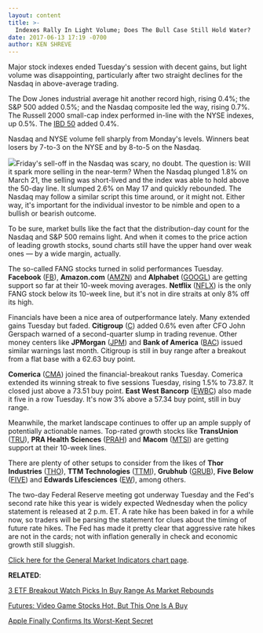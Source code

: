 ```yaml
---
layout: content
title: >-
  Indexes Rally In Light Volume; Does The Bull Case Still Hold Water?
date: 2017-06-13 17:19 -0700
author: KEN SHREVE
---
```








Major stock indexes ended Tuesday's session with decent gains, but light volume was disappointing, particularly after two straight declines for the Nasdaq in above-average trading.


The Dow Jones industrial average hit another record high, rising 0.4%; the S&P 500 added 0.5%; and the Nasdaq composite led the way, rising 0.7%. The Russell 2000 small-cap index performed in-line with the NYSE indexes, up 0.5%. The [IBD 50](https://www.investors.com/stock-lists/ibd-50/ibd-50-performance/) added 0.4%.


Nasdaq and NYSE volume fell sharply from Monday's levels. Winners beat losers by 7-to-3 on the NYSE and by 8-to-5 on the Nasdaq.


![](https://www.investors.com/wp-content/uploads/2017/06/MP061317-195x300.png)Friday's sell-off in the Nasdaq was scary, no doubt. The question is: Will it spark more selling in the near-term? When the Nasdaq plunged 1.8% on March 21, the selling was short-lived and the index was able to hold above the 50-day line. It slumped 2.6% on May 17 and quickly rebounded. The Nasdaq may follow a similar script this time around, or it might not. Either way, it's important for the individual investor to be nimble and open to a bullish or bearish outcome.


To be sure, market bulls like the fact that the distribution-day count for the Nasdaq and S&P 500 remains light. And when it comes to the price action of leading growth stocks, sound charts still have the upper hand over weak ones — by a wide margin, actually.


The so-called FANG stocks turned in solid performances Tuesday. **Facebook** ([FB](https://research.investors.com/quote.aspx?symbol=FB)), **Amazon.com** ([AMZN](https://research.investors.com/quote.aspx?symbol=AMZN)) and **Alphabet** ([GOOGL](https://research.investors.com/quote.aspx?symbol=GOOGL)) are getting support so far at their 10-week moving averages. **Netflix** ([NFLX](https://research.investors.com/quote.aspx?symbol=NFLX)) is the only FANG stock below its 10-week line, but it's not in dire straits at only 8% off its high.


Financials have been a nice area of outperformance lately. Many extended gains Tuesday but faded. **Citigroup** ([C](https://research.investors.com/quote.aspx?symbol=C)) added 0.6% even after CFO John Gerspach warned of a second-quarter slump in trading revenue. Other money centers like **JPMorgan** ([JPM](https://research.investors.com/quote.aspx?symbol=JPM)) and **Bank of America** ([BAC](https://research.investors.com/quote.aspx?symbol=BAC)) issued similar warnings last month.
Citigroup is still in buy range after a breakout from a flat base with a 62.63 buy point.


**Comerica** ([CMA](https://research.investors.com/quote.aspx?symbol=CMA)) joined the financial-breakout ranks Tuesday. Comerica extended its winning streak to five sessions Tuesday, rising 1.5% to 73.87. It closed just above a 73.51 buy point. **East West Bancorp** ([EWBC](https://research.investors.com/quote.aspx?symbol=EWBC)) also made it five in a row Tuesday. It's now 3% above a 57.34 buy point, still in buy range.


Meanwhile, the market landscape continues to offer up an ample supply of potentially actionable names. Top-rated growth stocks like **TransUnion** ([TRU](https://research.investors.com/quote.aspx?symbol=TRU)), **PRA Health Sciences** ([PRAH](https://research.investors.com/quote.aspx?symbol=PRAH)) and **Macom** ([MTSI](https://research.investors.com/quote.aspx?symbol=MTSI)) are getting support at their 10-week lines.


There are plenty of other setups to consider from the likes of **Thor Industries** ([THO](https://research.investors.com/quote.aspx?symbol=THO)), **TTM Technologies** ([TTMI](https://research.investors.com/quote.aspx?symbol=TTMI)), **Grubhub** ([GRUB](https://research.investors.com/quote.aspx?symbol=GRUB)), **Five Below** ([FIVE](https://research.investors.com/quote.aspx?symbol=FIVE)) and **Edwards Lifesciences** ([EW](https://research.investors.com/quote.aspx?symbol=EW)), among others.


The two-day Federal Reserve meeting got underway Tuesday and the Fed's second rate hike this year is widely expected Wednesday when the policy statement is released at 2 p.m. ET. A rate hike has been baked in for a while now, so traders will be parsing the statement for clues about the timing of future rate hikes. The Fed has made it pretty clear that aggressive rate hikes are not in the cards; not with inflation generally in check and economic growth still sluggish.


[Click here for the General Market Indicators chart page](https://www.investors.com/wp-content/uploads/2017/06/IBD1306152634GMI.pdf).


**RELATED**:


[3 ETF Breakout Watch Picks In Buy Range As Market Rebounds](https://www.investors.com/etfs-and-funds/etfs/apple-microsoft-lead-key-dow-play-to-new-high-still-a-buy/)


[Futures: Video Game Stocks Hot, But This One Is A Buy](https://www.investors.com/market-trend/stock-market-today/futures-video-game-stocks-hot-but-this-one-is-a-buy/)


[Apple Finally Confirms Its Worst-Kept Secret](https://www.investors.com/news/technology/click/apple-confirms-worst-kept-secret-its-working-on-self-driving-car-tech/)




